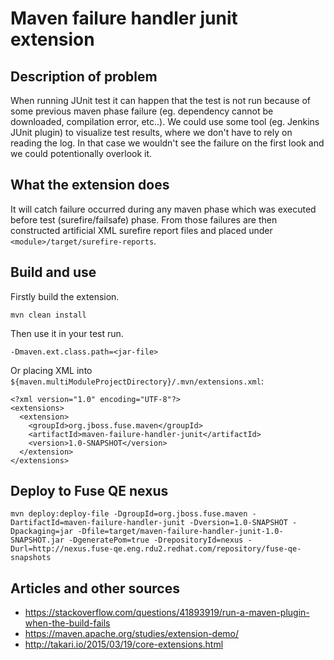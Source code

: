 # Maven failure handler junit extension
## Description of problem
When running JUnit test it can happen that the test is not run because of some previous maven phase failure (eg. dependency cannot be downloaded, compilation error, etc..). We could use some tool (eg. Jenkins JUnit plugin) to visualize test results, where we don't have to rely on reading the log. In that case we wouldn't see the failure on the first look and we could potentionally overlook it.

## What the extension does
It will catch failure occurred during any maven phase which was executed before test (surefire/failsafe) phase. From those failures are then constructed artificial XML surefire report files and placed under `<module>/target/surefire-reports`. 

## Build and use
Firstly build the extension.

    mvn clean install
Then use it in your test run.

    -Dmaven.ext.class.path=<jar-file>

Or placing XML into `${maven.multiModuleProjectDirectory}/.mvn/extensions.xml`:
```
<?xml version="1.0" encoding="UTF-8"?>
<extensions>
  <extension>
    <groupId>org.jboss.fuse.maven</groupId>
    <artifactId>maven-failure-handler-junit</artifactId>
    <version>1.0-SNAPSHOT</version>
  </extension>
</extensions>
```

## Deploy to Fuse QE nexus

    mvn deploy:deploy-file -DgroupId=org.jboss.fuse.maven -DartifactId=maven-failure-handler-junit -Dversion=1.0-SNAPSHOT -Dpackaging=jar -Dfile=target/maven-failure-handler-junit-1.0-SNAPSHOT.jar -DgeneratePom=true -DrepositoryId=nexus -Durl=http://nexus.fuse-qe.eng.rdu2.redhat.com/repository/fuse-qe-snapshots

## Articles and other sources
* https://stackoverflow.com/questions/41893919/run-a-maven-plugin-when-the-build-fails
* https://maven.apache.org/studies/extension-demo/
* http://takari.io/2015/03/19/core-extensions.html

